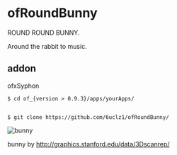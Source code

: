 # ofRoundBunny

ROUND ROUND BUNNY.

Around the rabbit to music.

## addon
ofxSyphon

    $ cd of_{version > 0.9.3}/apps/yourApps/


    $ git clone https://github.com/6uclz1/ofRoundBunny/


![bunny](https://www.dropbox.com/s/0yif1v9b0cv4ujh/bunny.gif?dl=1)


bunny by http://graphics.stanford.edu/data/3Dscanrep/
